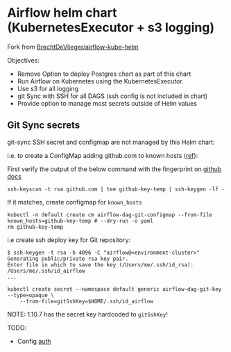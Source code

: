 # Airflow helm chart (KubernetesExecutor + s3 logging)

Fork from [BrechtDeVlieger/airflow-kube-helm](https://github.com/BrechtDeVlieger/airflow-kube-helm)

Objectives:

- Remove Option to deploy Postgres chart as part of this chart
- Run Airflow on Kubernetes using the KubernetesExecutor. 
- Use s3 for all logging
- git Sync with SSH for all DAGS (ssh config is not included in chart)
- Provide option to manage most secrets outside of Helm values

## Git Sync secrets

git-sync SSH secret and configmap are not managed by this Helm chart:

i.e. to create a ConfigMap adding github.com to known hosts ([ref](https://serverfault.com/questions/856194/securely-add-a-host-e-g-github-to-the-ssh-known-hosts-file)):

First verify the output of the below command with the fingerprint on [github docs](https://help.github.com/en/github/authenticating-to-github/testing-your-ssh-connection)

```
ssh-keyscan -t rsa github.com | tee github-key-temp | ssh-keygen -lf -
```

If it matches, create configmap for `known_hosts`

```
kubectl -n default create cm airflow-dag-git-configmap --from-file known_hosts=github-key-temp # --dry-run -o yaml
rm github-key-temp
```

i.e create ssh deploy key for Git repository:

```
$ ssh-keygen -t rsa -b 4096 -C "airflow@<environment-cluster>"
Generating public/private rsa key pair.
Enter file in which to save the key (/Users/me/.ssh/id_rsa): /Users/me/.ssh/id_airflow
...

kubectl create secret --namespace default generic airflow-dag-git-key --type=opaque \
    --from-file=gitSshKey=$HOME/.ssh/id_airflow
```

NOTE: 1.10.7 has the secret key hardcoded to `gitSshKey`!

TODO:

- Config [auth](https://airflow.apache.org/docs/stable/security.html#web-authentication)
